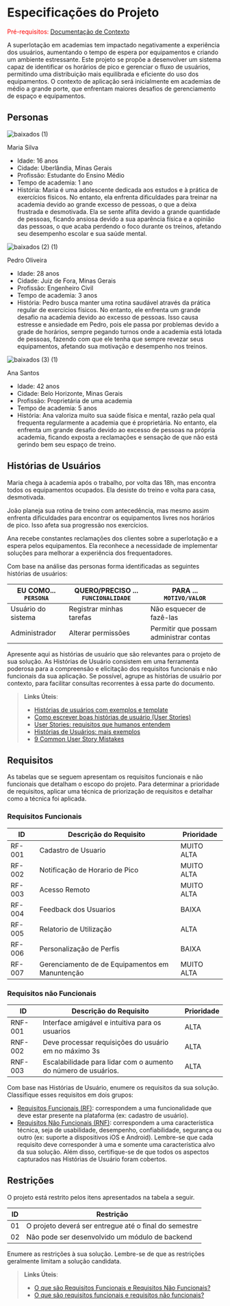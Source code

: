 # Especificações do Projeto

<span style="color:red">Pré-requisitos: <a href="01-Documentação de Contexto.md"> Documentação de Contexto</a></span>

A superlotação em academias tem impactado negativamente a experiência dos usuários, aumentando o tempo de espera por equipamentos e criando um ambiente estressante. Este projeto se propõe a desenvolver um sistema capaz de identificar os horários de pico e gerenciar o fluxo de usuários, permitindo uma distribuição mais equilibrada e eficiente do uso dos equipamentos. O contexto de aplicação será inicialmente em academias de médio a grande porte, que enfrentam maiores desafios de gerenciamento de espaço e equipamentos.

## Personas

![baixados (1)](https://github.com/ICEI-PUC-Minas-PSG-ADS-TI/psg-ads-2024-1-p2-tiapn-7358-1-01-yourgym/assets/144366436/046a33b3-d6f4-41fa-9c34-1c5d7d3c4fcc)


Maria Silva
- Idade: 16 anos
- Cidade: Uberlândia, Minas Gerais
- Profissão: Estudante do Ensino Médio
- Tempo de academia: 1 ano
- História: Maria é uma adolescente dedicada aos estudos e à prática de exercícios físicos.
No entanto, ela enfrenta dificuldades para treinar na academia devido ao grande excesso de pessoas, o que a deixa frustrada e desmotivada. Ela se sente aflita devido a grande quantidade de pessoas, ficando ansiosa devido a sua aparência física e a opinião das pessoas, o que acaba perdendo o foco durante os treinos, afetando seu desempenho escolar e sua saúde mental.

![baixados (2) (1)](https://github.com/ICEI-PUC-Minas-PSG-ADS-TI/psg-ads-2024-1-p2-tiapn-7358-1-01-yourgym/assets/144366436/adf2c186-f1de-4098-9ff2-cbd624f09d85)


Pedro Oliveira
- Idade: 28 anos
- Cidade: Juiz de Fora, Minas Gerais
- Profissão: Engenheiro Civil
- Tempo de academia: 3 anos
- História: Pedro busca manter uma rotina saudável através da prática regular de exercícios
físicos. No entanto, ele enfrenta um grande desafio na academia devido ao excesso de pessoas. Isso causa estresse e ansiedade em Pedro, pois ele passa por problemas devido a grade de horários, sempre pegando turnos onde a academia está lotada de pessoas, fazendo com que ele tenha que sempre revezar seus equipamentos, afetando sua motivação e desempenho nos treinos.

![baixados (3) (1)](https://github.com/ICEI-PUC-Minas-PSG-ADS-TI/psg-ads-2024-1-p2-tiapn-7358-1-01-yourgym/assets/144366436/a277750c-8546-4798-a46a-e0352f6dab55)

Ana Santos
- Idade: 42 anos
- Cidade: Belo Horizonte, Minas Gerais
- Profissão: Proprietária de uma academia
- Tempo de academia: 5 anos
- História: Ana valoriza muito sua saúde física e mental, razão pela qual frequenta regularmente a academia que é proprietária. No entanto, ela enfrenta um grande desafio devido ao excesso de pessoas na própria academia, ficando exposta a reclamações e sensação de que não está gerindo bem seu espaço de treino.

## Histórias de Usuários

Maria chega à academia após o trabalho, por volta das 18h, mas encontra todos os
equipamentos ocupados. Ela desiste do treino e volta para casa, desmotivada.

João planeja sua rotina de treino com antecedência, mas mesmo assim enfrenta dificuldades
para encontrar os equipamentos livres nos horários de pico. Isso afeta sua progressão nos
exercícios.

Ana recebe constantes reclamações dos clientes sobre a superlotação e a espera pelos
equipamentos. Ela reconhece a necessidade de implementar soluções para melhorar a
experiência dos frequentadores.


Com base na análise das personas forma identificadas as seguintes histórias de usuários:

|EU COMO... `PERSONA`| QUERO/PRECISO ... `FUNCIONALIDADE` |PARA ... `MOTIVO/VALOR`                 |
|--------------------|------------------------------------|----------------------------------------|
|Usuário do sistema  | Registrar minhas tarefas           | Não esquecer de fazê-las               |
|Administrador       | Alterar permissões                 | Permitir que possam administrar contas |

Apresente aqui as histórias de usuário que são relevantes para o projeto de sua solução. As Histórias de Usuário consistem em uma ferramenta poderosa para a compreensão e elicitação dos requisitos funcionais e não funcionais da sua aplicação. Se possível, agrupe as histórias de usuário por contexto, para facilitar consultas recorrentes à essa parte do documento.

> **Links Úteis**:
> - [Histórias de usuários com exemplos e template](https://www.atlassian.com/br/agile/project-management/user-stories)
> - [Como escrever boas histórias de usuário (User Stories)](https://medium.com/vertice/como-escrever-boas-users-stories-hist%C3%B3rias-de-usu%C3%A1rios-b29c75043fac)
> - [User Stories: requisitos que humanos entendem](https://www.luiztools.com.br/post/user-stories-descricao-de-requisitos-que-humanos-entendem/)
> - [Histórias de Usuários: mais exemplos](https://www.reqview.com/doc/user-stories-example.html)
> - [9 Common User Story Mistakes](https://airfocus.com/blog/user-story-mistakes/)



## Requisitos

As tabelas que se seguem apresentam os requisitos funcionais e não funcionais que detalham o escopo do projeto. Para determinar a prioridade de requisitos, aplicar uma técnica de priorização de requisitos e detalhar como a técnica foi aplicada.

### Requisitos Funcionais

|ID    | Descrição do Requisito  | Prioridade |
|------|-----------------------------------------|----|
|RF-001| Cadastro de Usuario | MUITO ALTA | 
|RF-002| Notificação de Horario de Pico   | MUITO ALTA |
|RF-003| Acesso Remoto   | MUITO ALTA |
|RF-004| Feedback dos Usuarios   | BAIXA |
|RF-005| Relatorio de Utilização   | ALTA |
|RF-006| Personalização de Perfis   | BAIXA |
|RF-007| Gerenciamento de de Equipamentos em Manuntenção   | MUITO ALTA |

### Requisitos não Funcionais

|ID     | Descrição do Requisito  |Prioridade |
|-------|-------------------------|----|
|RNF-001| Interface amigável e intuitiva para os usuarios | ALTA | 
|RNF-002| Deve processar requisições do usuário em no máximo 3s | ALTA | 
|RNF-003| Escalabilidade para lidar com o aumento do número de usuários. | ALTA | 


Com base nas Histórias de Usuário, enumere os requisitos da sua solução. Classifique esses requisitos em dois grupos:

- [Requisitos Funcionais
 (RF)](https://pt.wikipedia.org/wiki/Requisito_funcional):
 correspondem a uma funcionalidade que deve estar presente na
  plataforma (ex: cadastro de usuário).
- [Requisitos Não Funcionais
  (RNF)](https://pt.wikipedia.org/wiki/Requisito_n%C3%A3o_funcional):
  correspondem a uma característica técnica, seja de usabilidade,
  desempenho, confiabilidade, segurança ou outro (ex: suporte a
  dispositivos iOS e Android).
Lembre-se que cada requisito deve corresponder à uma e somente uma
característica alvo da sua solução. Além disso, certifique-se de que
todos os aspectos capturados nas Histórias de Usuário foram cobertos.

## Restrições

O projeto está restrito pelos itens apresentados na tabela a seguir.

|ID| Restrição                                             |
|--|-------------------------------------------------------|
|01| O projeto deverá ser entregue até o final do semestre |
|02| Não pode ser desenvolvido um módulo de backend        |

Enumere as restrições à sua solução. Lembre-se de que as restrições geralmente limitam a solução candidata.

> **Links Úteis**:
> - [O que são Requisitos Funcionais e Requisitos Não Funcionais?](https://codificar.com.br/requisitos-funcionais-nao-funcionais/)
> - [O que são requisitos funcionais e requisitos não funcionais?](https://analisederequisitos.com.br/requisitos-funcionais-e-requisitos-nao-funcionais-o-que-sao/)
